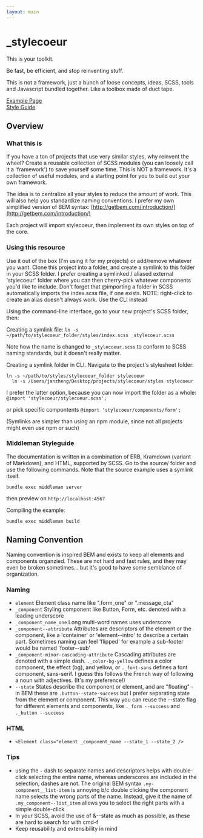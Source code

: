 ```yaml
---
layout: main
---
```




<summary markdown="1">

# _stylecoeur

This is your toolkit.

Be fast, be efficient, and stop reinventing stuff.

This is not a framework, just a bunch of loose concepts, ideas, SCSS, tools and Javascript bundled together. Like a toolbox made of duct tape.

</summary>



<article class="_gr-one-three">

<nav class="_sidebar">
  <div><a href="/landing.html">Example Page</a></div>
  <div><a href="/styleguide.html">Style Guide</a></div>
</nav>


<main markdown="1">

## Overview

### What this is

If you have a ton of projects that use very similar styles, why reinvent the wheel? Create a reusable collection of SCSS modules (you can loosely call it a 'framework') to save yourself some time. This is NOT a framework. It's a collection of useful modules, and a starting point for you to build out your own framework.

The idea is to centralize all your styles to reduce the amount of work. This will also help you standardize naming conventions. I prefer my own simplified version of BEM syntax: [http://getbem.com/introduction/](http://getbem.com/introduction/)

Each project will import stylecoeur, then implement its own styles on top of the core.




### Using this resource

Use it out of the box (I'm using it for my projects) or add/remove whatever you want. Clone this project into a folder, and create a symlink to this folder in your SCSS folder. I prefer creating a symlinked / aliased external 'stylecoeur' folder where you can then cherry-pick whatever components you'd like to include. Don't forget that @importing a folder in SCSS automatically imports the index.scss file, if one exists. NOTE: right-click to create an alias doesn't always work. Use the CLI instead

Using the command-line interface, go to your new project's SCSS folder, then:

Creating a symlink file: ```ln -s ~/path/to/stylecoeur_folder/styles/index.scss _stylecoeur.scss```

Note how the name is changed to ```_stylecoeur.scss``` to conform to SCSS naming standards, but it doesn't really matter.

Creating a symlink folder in CLI. Navigate to the project's stylesheet folder: 

~~~ 
ln -s ~/path/to/styles/stylecoeur_folder stylecoeur
  ln -s /Users/janzheng/Desktop/projects/stylecoeur/styles stylecoeur
~~~


I prefer the latter option, because you can now import the folder as a whole:
```@import 'stylecoeur/stylecoeur.scss';```

or pick specific compontents ```@import 'stylecoeur/components/form';```

(Symlinks are simpler than using an npm module, since not all projects might even use npm or such)



### Middleman Styleguide

The documentation is written in a combination of ERB, Kramdown (variant of Markdown), and HTML, supported by SCSS.
Go to the source/ folder and use the following commands. Note that the source example uses a symlink itself.

~~~
bundle exec middleman server
~~~

then preview on `http://localhost:4567`


Compiling the example:

~~~
bundle exec middleman build
~~~




## Naming Convention

Naming convention is inspired BEM and exists to keep all elements and components organzied. These are not hard and fast rules, and they may even be broken sometimes... but it's good to have some semblance of organization.


### Naming
- ```element``` Element class name like ".form_one" or ".message_cta" 
- ```_component``` Styling component like Button, Form, etc. denoted with a leading underscore
- ```_component_name_one``` Long multi-word names uses underscore 
- ```_component--attribute``` Attributes are descriptors of the element or the component, like a 'container' or  'element--intro' to describe a certain part. Sometimes naming can feel 'flipped' for example a sub-footer would be named 'footer--sub'
- ```_component-minor-cascading-attribute``` Cascading attributes are denoted with a simple dash. ```._color-bg-yellow``` defines a color component, the effect (bg), and yellow, or ```._font-sans``` defines a font component, sans-serif. I guess this follows the French way of following a noun with adjectives. (It's my preference!)
- ```--state``` States describe the component or element, and are "floating" - in BEM these are ```.button--state-success``` but I prefer separating state from the element or component. This way you can reuse the --state flag for different elements and components, like ```._form --success``` and ```._button --success```


### HTML

- ```<Element class="element _component_name --state_1 --state_2 />```

### Tips
- using the `-` dash to separate names and descriptors helps with double-click selecting the entire name, whereas underscores are included in the selection, dashes are not. The original BEM syntax ```.my-component__list-item``` is annoying b/c double clicking the component name selects the wrong parts of the name. Instead, give it the name of ```.my_component--list_item``` allows you to select the right parts with a simple double-click
- In your SCSS, avoid the use of &--state as much as possible, as these are hard to search for with cmd-f
- Keep reusability and extensibility in mind


</main>

</article>





